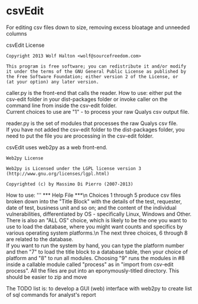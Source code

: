 csvEdit
========

For editing csv files down to size, removing excess bloatage and unneeded columns

csvEdit License

	Copyright 2013 Wolf Halton <wolf@sourcefreedom.com>
  
	This program is free software; you can redistribute it and/or modify
	it under the terms of the GNU General Public License as published by
	the Free Software Foundation; either version 2 of the License, or
	(at your option) any later version.

caller.py is the front-end that calls the reader.
    How to use: either put the csv-edit folder in your dist-packages folder 
    or invoke caller on the command line from inside the csv-edit folder.  
    Current choices to use are "1" - to process your raw Qualys csv output file.

reader.py is the set of modules that processes the raw Qualys csv file.  
    If you have not added the csv-edit folder to the dist-packages folder, 
    you need to put the file you are processing in the csv-edit folder.

csvEdit uses web2py as a web front-end.  
	
	Web2py License
	
	Web2py is Licensed under the LGPL license version 3 
	(http://www.gnu.org/licenses/lgpl.html)

	Copyrighted (c) by Massimo Di Pierro (2007-2013)
    
How to use: 
    '''                *** Help File ***\n
	Choices 1 through 5 produce csv files broken down into the "Title 
	Block" with the details of the test, requester, date of test, 
	business unit and so on; and the content of the individual 
	vulnerabilities, differentiated by OS - specifically Linux, Windows 
	and Other.  There is also an "ALL OS" choice, which is likely to be 
	the one you want to use to load the database, where you might want 
	counts and specifics by various operating system platforms.\n
	The next three choices, 6 through 8 are related to the database.  
	If you want to run the system by hand, you can type the platform 
	number and then "7" to load the title block to a database table, 
	then your choice of platform and "8" to run all modules.  Choosing 
	"9" runs the modules in #8 inside a callable module called "process"
	as in "import from csv-edit process".
	All the files are put into an eponymously-titled directory.  This 
	should be easier to zip and move
	
The TODO list is:
	to develop a GUI (web) interface with web2py
	to create list of sql commands for analyst's report
